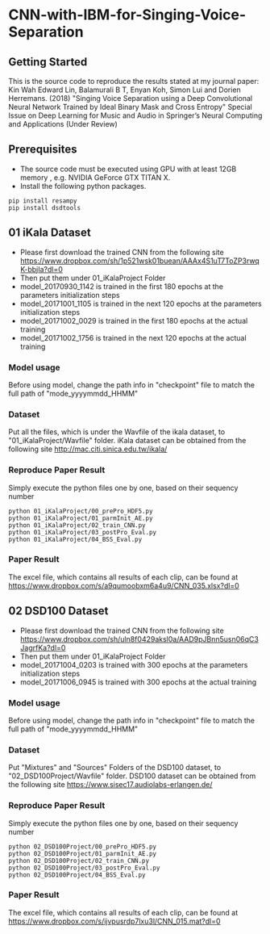 # CNN-with-IBM-for-Singing-Voice-Separation

## Getting Started
This is the source code to reproduce the results stated at my journal paper:
Kin Wah Edward Lin, Balamurali B T, Enyan Koh, Simon Lui and Dorien Herremans. (2018)
"Singing Voice Separation using a Deep Convolutional Neural Network Trained by Ideal Binary Mask and Cross Entropy"
Special Issue on Deep Learning for Music and Audio in Springer’s Neural Computing and Applications 
(Under Review)

## Prerequisites
* The source code must be executed using GPU with at least 12GB memory , e.g. NVIDIA GeForce GTX TITAN X. 
* Install the following python packages.
```
pip install resampy
pip install dsdtools
```

## 01 iKala Dataset
* Please first download the trained CNN from the following site
https://www.dropbox.com/sh/1p521wsk01buean/AAAx4S1uT7ToZP3rwqK-bbjIa?dl=0
* Then put them under 01_iKalaProject Folder
* model_20170930_1142 is trained in the first 180 epochs at the parameters initialization steps
* model_20171001_1105 is trained in the next 120 epochs at the parameters initialization steps
* model_20171002_0029 is trained in the first 180 epochs at the actual training
* model_20171002_1756 is trained in the next 120 epochs at the actual training

### Model usage
Before using model, change the path info in "checkpoint" file to match the full path of "mode_yyyymmdd_HHMM"

### Dataset
Put all the files, which is under the Wavfile of the ikala dataset, to "01_iKalaProject/Wavfile" folder.
iKala dataset can be obtained from the following site http://mac.citi.sinica.edu.tw/ikala/

### Reproduce Paper Result
Simply execute the python files one by one, based on their sequency number 
```
python 01_iKalaProject/00_prePro_HDF5.py
python 01_iKalaProject/01_parmInit_AE.py
python 01_iKalaProject/02_train_CNN.py
python 01_iKalaProject/03_postPro_Eval.py
python 01_iKalaProject/04_BSS_Eval.py
```
### Paper Result
The excel file, which contains all results of each clip, can be found at
https://www.dropbox.com/s/a9qumoobxm6a4u9/CNN_035.xlsx?dl=0

## 02 DSD100 Dataset
* Please first download the trained CNN from the following site
https://www.dropbox.com/sh/uln8f0429aksl0a/AAD9pJBnn5usn06qC3JagrfKa?dl=0
* Then put them under 01_iKalaProject Folder
* model_20171004_0203 is trained with 300 epochs at the parameters initialization steps
* model_20171006_0945 is trained with 300 epochs at the actual training

### Model usage
Before using model, change the path info in "checkpoint" file to match the full path of "mode_yyyymmdd_HHMM"

### Dataset
Put "Mixtures" and "Sources" Folders of the DSD100 dataset, to "02_DSD100Project/Wavfile" folder.
DSD100 dataset can be obtained from the following site https://www.sisec17.audiolabs-erlangen.de/

### Reproduce Paper Result
Simply execute the python files one by one, based on their sequency number 
```
python 02_DSD100Project/00_prePro_HDF5.py
python 02_DSD100Project/01_parmInit_AE.py
python 02_DSD100Project/02_train_CNN.py
python 02_DSD100Project/03_postPro_Eval.py
python 02_DSD100Project/04_BSS_Eval.py
```

### Paper Result
The excel file, which contains all results of each clip, can be found at
https://www.dropbox.com/s/ijvpusrdp7lxu3l/CNN_015.mat?dl=0

